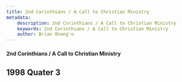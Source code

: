 ```yaml
---
title: 2nd Corinthians / A Call to Christian Ministry
metadata:
    description: 2nd Corinthians / A Call to Christian Ministry
    keywords: 2nd Corinthians / A Call to Christian Ministry
    author: Brian Onang'o
---
```


#### 2nd Corinthians / A Call to Christian Ministry

## 1998 Quater 3
